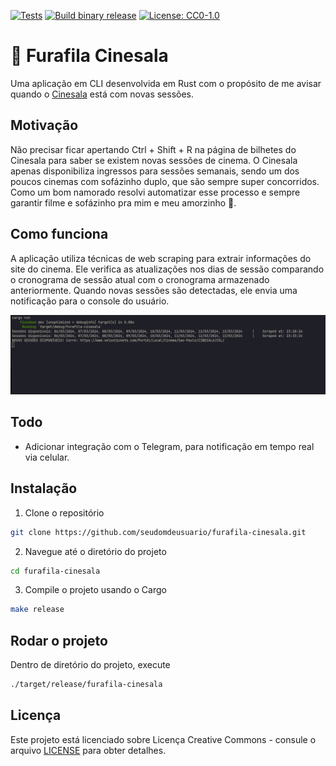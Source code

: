 [![Tests](https://github.com/guilchaves/furafila-cinesala/actions/workflows/tests.yml/badge.svg?branch=main)](https://github.com/guilchaves/furafila-cinesala/actions/workflows/tests.yml)
[![Build binary release](https://github.com/guilchaves/furafila-cinesala/actions/workflows/release.yml/badge.svg)](https://github.com/guilchaves/furafila-cinesala/actions/workflows/release.yml)
[![License: CC0-1.0](https://img.shields.io/badge/License-CC0_1.0-lightgrey.svg)](http://creativecommons.org/publicdomain/zero/1.0/)

# 🦀 Furafila Cinesala
Uma aplicação em CLI desenvolvida em Rust com o propósito de me avisar quando o [Cinesala](https://www.cinesala.com.br/) está com novas sessões.

## Motivação

Não precisar ficar apertando Ctrl + Shift + R na página de bilhetes do Cinesala para saber se existem novas sessões de cinema.
O Cinesala apenas disponibiliza ingressos para sessões semanais, sendo um dos poucos cinemas com sofázinho duplo, que são sempre super concorridos. Como um bom namorado resolvi automatizar esse processo e sempre garantir filme e sofázinho pra mim e meu amorzinho 🥰.

## Como funciona 

A aplicação utiliza técnicas de web scraping para extrair informações do site do cinema. Ele verifica as atualizações nos dias de sessão comparando o cronograma de sessão atual com o cronograma armazenado anteriormente.
Quando novas sessões são detectadas, ele envia uma notificação para o console do usuário.

![img](./cli.png)

## Todo

- Adicionar integração com o Telegram, para notificação em tempo real via celular.

## Instalação 

1. Clone o repositório
```bash
git clone https://github.com/seudomdeusuario/furafila-cinesala.git
```

2. Navegue até o diretório do projeto
```bash
cd furafila-cinesala
```

3. Compile o projeto usando o Cargo
```bash
make release
```

## Rodar o projeto

Dentro de diretório do projeto, execute
```bash
./target/release/furafila-cinesala
```

## Licença

Este projeto está licenciado sobre Licença Creative Commons - consule o arquivo [LICENSE](https://github.com/guilchaves/furafila-cinesala/blob/main/LICENSE) para obter detalhes.
